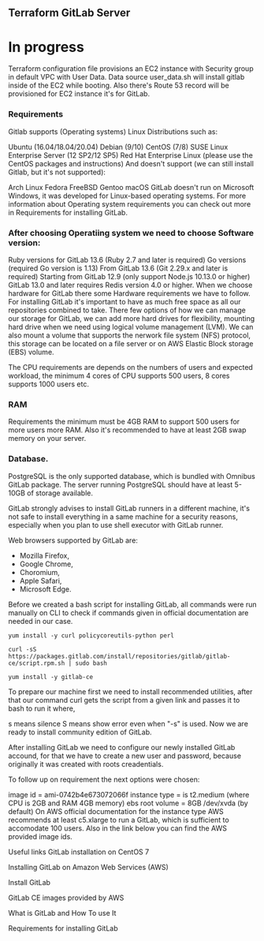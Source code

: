## Terraform GitLab Server

# In progress
Terraform configuration file provisions an EC2 instance with Security group in default VPC with User Data. Data source user_data.sh will install gitlab inside of the EC2 while booting. Also there's Route 53 record will be provisioned for EC2 instance it's for GitLab.

### Requirements
Gitlab supports (Operating systems) Linux Distributions such as:

Ubuntu (16.04/18.04/20.04)
Debian (9/10)
CentOS (7/8)
SUSE Linux Enterprise Server (12 SP2/12 SP5)
Red Hat Enterprise Linux (please use the CentOS packages and instructions)
And doesn't support (we can still install Gitlab, but it's not supported):

Arch Linux
Fedora
FreeBSD
Gentoo
macOS
GitLab doesn't run on Microsoft Windows, it was developed for Linux-based operating systems. For more information about Operating system requirements you can check out more in Requirements for installing GitLab.

### After choosing Operatiing system we need to choose Software version:

Ruby versions for GitLab 13.6 (Ruby 2.7 and later is required)
Go versions (required Go version is 1.13)
From GitLab 13.6 (Git 2.29.x and later is required)
Starting from GitLab 12.9 (only support Node.js 10.13.0 or higher)
GitLab 13.0 and later requires Redis version 4.0 or higher.
When we choose hardware for GitLab there some Hardware requirements we have to follow. For installing GitLab it's important to have as much free space as all our repositories combined to take. There few options of how we can manage our storage for GitLab, we can add more hard drives for flexibility, mounting hard drive when we need using logical volume management (LVM). We can also mount a volume that supports the nerwork file system (NFS) protocol, this storage can be located on a file server or on AWS Elastic Block storage (EBS) volume.

The CPU requirements are depends on the numbers of users and expected workload, the minimum 4 cores of CPU supports 500 users, 8 cores supports 1000 users etc.

### RAM
Requirements the minimum must be 4GB RAM to support 500 users for more users more RAM. Also it's recommended to have at least 2GB swap memory on your server.

### Database. 
PostgreSQL is the only supported database, which is bundled with Omnibus GitLab package. The server running PostgreSQL should have at least 5-10GB of storage available.

GitLab strongly advises to install GitLab runners in a different machine, it's not safe to install everything in a same machine for a security reasons, especially when you plan to use shell executor with GitLab runner.

Web browsers supported by GitLab are:

- Mozilla Firefox, 
- Google Chrome, 
- Choromium, 
- Apple Safari, 
- Microsoft Edge.

Before we created a bash script for installing GitLab, all commands were run manually on CLI to check if commands given in official documentation are needed in our case.
```
yum install -y curl policycoreutils-python perl

curl -sS https://packages.gitlab.com/install/repositories/gitlab/gitlab-ce/script.rpm.sh | sudo bash

yum install -y gitlab-ce
```
To prepare our machine first we need to install recommended utilities, after that our command curl gets the script from a given link and passes it to bash to run it where,

s means silence
S means show error even when "-s" is used.
Now we are ready to install community edition of GitLab.

After installing GitLab we need to configure our newly installed GitLab accound, for that we have to create a new user and password, because originally it was created with roots creadentials.

To follow up on requirement the next options were chosen:

image id = ami-0742b4e673072066f
instance type = is t2.medium (where CPU is 2GB and RAM 4GB memory)
ebs root volume = 8GB /dev/xvda (by default)
On AWS official documentation for the instance type AWS recommends at least c5.xlarge to run a GitLab, which is sufficient to accomodate 100 users. Also in the link below you can find the AWS provided image ids.

Useful links
GitLab installation on CentOS 7

Installing GitLab on Amazon Web Services (AWS)

Install GitLab

GitLab CE images provided by AWS

What is GitLab and How To use It

Requirements for installing GitLab